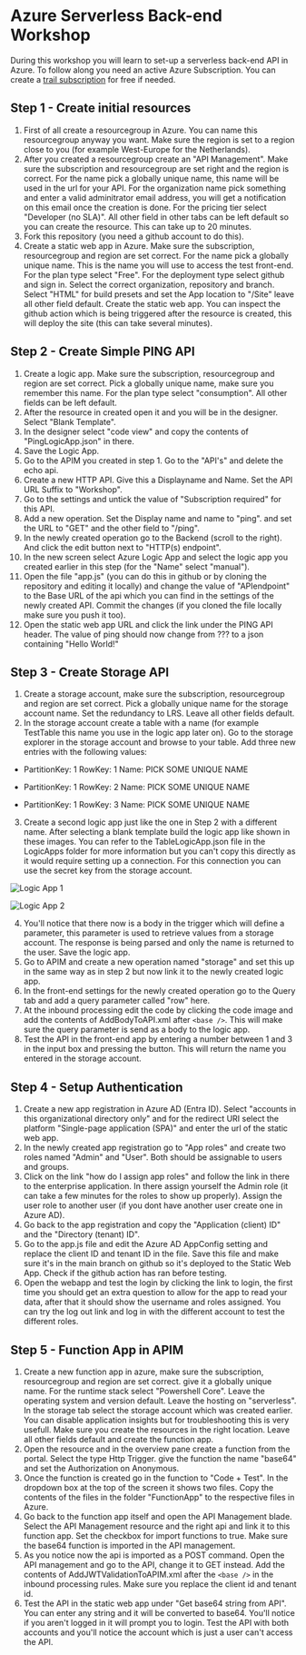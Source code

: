 # Azure Serverless Back-end Workshop

During this workshop you will learn to set-up a serverless back-end API in Azure. To follow along you need an active Azure Subscription. You can create a [trail subscription](https://azure.microsoft.com/en-us/pricing/offers/ms-azr-0044p/) for free if needed.

## Step 1 - Create initial resources

1. First of all create a resourcegroup in Azure. You can name this resourcegroup anyway you want. Make sure the region is set to a region close to you (for example West-Europe for the Netherlands).
2. After you created a resourcegroup create an "API Management". Make sure the subscription and resourcegroup are set right and the region is correct. For the name pick a globally unique name, this name will be used in the url for your API. For the organization name pick something and enter a valid adminitrator email address, you will get a notification on this email once the creation is done. For the pricing tier select "Developer (no SLA)". All other field in other tabs can be left default so you can create the resource. This can take up to 20 minutes.
3. Fork this repository (you need a github account to do this).
4. Create a static web app in Azure. Make sure the subscription, resourcegroup and region are set correct. For the name pick a globally unique name. This is the name you will use to access the test front-end. For the plan type select "Free". For the deployment type select github and sign in. Select the correct organization, repository and branch. Select "HTML" for build presets and set the App location to "/Site" leave all other field default. Create the static web app. You can inspect the github action which is being triggered after the resource is created, this will deploy the site (this can take several minutes).

## Step 2 - Create Simple PING API

1. Create a logic app. Make sure the subscription, resourcegroup and region are set correct. Pick a globally unique name, make sure you remember this name. For the plan type select "consumption". All other fields can be left default.
2. After the resource in created open it and you will be in the designer. Select "Blank Template".
3. In the designer select "code view" and copy the contents of "PingLogicApp.json" in there.
4. Save the Logic App.
5. Go to the APIM you created in step 1. Go to the "API's" and delete the echo api.
6. Create a new HTTP API. Give this a Displayname and Name. Set the API URL Suffix to  "Workshop".
7. Go to the settings and untick the value of "Subscription required" for this API.
8. Add a new operation. Set the Display name and name to "ping". and set the URL to "GET" and the other field to "/ping".
9. In the newly created operation go to the Backend (scroll to the right). And click the edit button next to "HTTP(s) endpoint".
10. In the new screen select Azure Logic App and select the logic app you created earlier in this step (for the "Name" select "manual").
11. Open the file "app.js" (you can do this in github or by cloning the repository and editing it locally) and change the value of "APIendpoint" to the Base URL of the api which you can find in the settings of the newly created API. Commit the changes (if you cloned the file locally make sure you push it too).
12. Open the static web app URL and click the link under the PING API header. The value of ping should now change from ??? to a json containing "Hello World!"

## Step 3 - Create Storage API

1. Create a storage account, make sure the subscription, resourcegroup and region are set correct. Pick a globally unique name for the storage account name. Set the redundancy to LRS. Leave all other fields default.
2. In the storage account create a table with a name (for example TestTable this name you use in the logic app later on).  Go to the storage explorer in the storage account and browse to your table. Add three new entries with the following values:

* PartitionKey: 1
RowKey: 1
Name: PICK SOME UNIQUE NAME

* PartitionKey: 1
RowKey: 2
Name: PICK SOME UNIQUE NAME

* PartitionKey: 1
RowKey: 3
Name: PICK SOME UNIQUE NAME

3. Create a second logic app just like the one in Step 2 with a different name. After selecting a blank template build the logic app like shown in these images. You can refer to the TableLogicApp.json file in the LogicApps folder for more information but you can't copy this directly as it would require setting up a connection. For this connection you can use the secret key from the storage account.

![Logic App 1](\Images\StorageLogicApp1.png)

![Logic App 2](\Images\StorageLogicApp2.png)

4. You'll notice that there now is a body in the trigger which will define a parameter, this parameter is used to retrieve values from a storage account. The response is being parsed and only the name is returned to the user. Save the logic app.
5. Go to APIM and create a new operation named "storage" and set this up in the same way as in step 2 but now link it to the newly created logic app.
6. In the front-end settings for the newly created operation go to the Query tab and add a query parameter called "row" here.
7. At the inbound processing edit the code by clicking the code image and add the contents of AddBodyToAPI.xml after `<base />`. This will make sure the query parameter is send as a body to the logic app.
8. Test the API in the front-end app by entering a number between 1 and 3 in the input box and pressing the button. This will return the name you entered in the storage account.

## Step 4 - Setup Authentication

1. Create a new app registration in Azure AD (Entra ID). Select "accounts in this organizational directory only" and for the redirect URI select the platform "Single-page application (SPA)" and enter the url of the static web app.
2. In the newly created app registration go to "App roles" and create two roles named "Admin" and "User". Both should be assignable to users and groups.
3. Click on the link "how do I assign app roles" and follow the link in there to the enterprise application. In there assign yourself the Admin role (it can take a few minutes for the roles to show up properly). Assign the user role to another user (if you dont have another user create one in Azure AD).
4. Go back to the app registration and copy the "Application (client) ID" and the "Directory (tenant) ID".
5. Go to the app.js file and edit the Azure AD AppConfig setting and replace the client ID and tenant ID in the file. Save this file and make sure it's in the main branch on github so it's deployed to the Static Web App. Check if the github action has ran before testing.
6. Open the webapp and test the login by clicking the link to login, the first time you should get an extra question to allow for the app to read your data, after that it should show the username and roles assigned. You can try the log out link and log in with the different account to test the different roles.

## Step 5 - Function App in APIM

1. Create a new function app in azure, make sure the subscription, resourcegroup and region are set correct. give it a globally unique name. For the runtime stack select "Powershell Core". Leave the operating system and version default. Leave the hosting on "serverless". In the storage tab select the storage account which was created earlier. You can disable application insights but for troubleshooting this is very usefull. Make sure you create the resources in the right location. Leave all other fields default and create the function app.
2. Open the resource and in the overview pane create a function from the portal. Select the type Http Trigger. give the function the name "base64" and set the Authorization on Anonymous.
3. Once the function is created go in the function to "Code + Test". In the dropdown box at the top of the screen it shows two files. Copy the contents of the files in the folder "FunctionApp" to the respective files in Azure.
4. Go back to the function app itself and open the API Management blade. Select the API Management resource and the right api and link it to this function app. Set the checkbox for import functions to true. Make sure the base64 function is imported in the API management.
5. As you notice now the api is imported as a POST command. Open the API management and go to the API, change it to GET instead. Add the contents of AddJWTValidationToAPIM.xml after the `<base />` in the inbound processing rules. Make sure you replace the client id and tenant id.
6. Test the API in the static web app under "Get base64 string from API". You can enter any string and it will be converted to base64. You'll notice if you aren't logged in it will prompt you to login. Test the API with both accounts and you'll notice the account which is just a user can't access the API.
